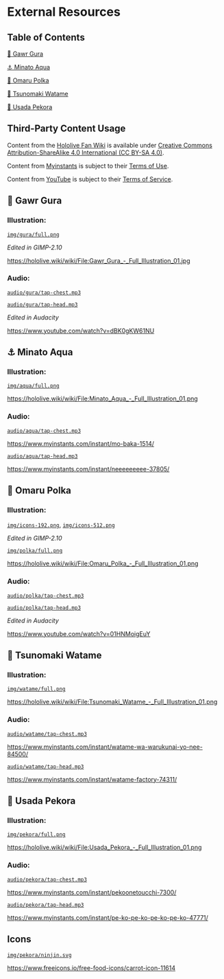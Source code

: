 # External Resources

## Table of Contents

[🔱 Gawr Gura](#🔱-gawr-gura)

[⚓ Minato Aqua](#⚓-minato-aqua)

[🎪 Omaru Polka](#🎪-omaru-polka)

[🐏 Tsunomaki Watame](#🐏-tsunomaki-watame)

[👯 Usada Pekora](#👯-usada-pekora)

## Third-Party Content Usage

Content from the [Hololive Fan Wiki](https://hololive.wiki) is available under [Creative Commons Attribution-ShareAlike 4.0 International (CC BY-SA 4.0)](https://creativecommons.org/licenses/by-sa/4.0/).

Content from [Myinstants](https://www.myinstants.com) is subject to their [Terms of Use](https://www.myinstants.com/terms_of_use.html).

Content from [YouTube](https://youtu.be) is subject to their [Terms of Service](https://www.youtube.com/static?template=terms).

## 🔱 Gawr Gura

### Illustration:

[`img/gura/full.png`](img/gura/full.png)

*Edited in GIMP-2.10*

https://hololive.wiki/wiki/File:Gawr_Gura_-_Full_Illustration_01.jpg

### Audio:

[`audio/gura/tap-chest.mp3`](audio/gura/tap-chest.mp3)

[`audio/gura/tap-head.mp3`](audio/gura/tap-head.mp3)

*Edited in Audacity*

https://www.youtube.com/watch?v=dBK0gKW61NU

## ⚓ Minato Aqua

### Illustration:

[`img/aqua/full.png`](img/aqua/full.png)

https://hololive.wiki/wiki/File:Minato_Aqua_-_Full_Illustration_01.png

### Audio:

[`audio/aqua/tap-chest.mp3`](audio/aqua/tap-chest.mp3)

https://www.myinstants.com/instant/mo-baka-1514/

[`audio/aqua/tap-head.mp3`](audio/aqua/tap-head.mp3)

https://www.myinstants.com/instant/neeeeeeeee-37805/

## 🎪 Omaru Polka

### Illustration:

[`img/icons-192.png`](img/icons-192.png),
[`img/icons-512.png`](img/icons-512.png)

*Edited in GIMP-2.10*

[`img/polka/full.png`](img/polka/full.png)

https://hololive.wiki/wiki/File:Omaru_Polka_-_Full_Illustration_01.png

### Audio: 

[`audio/polka/tap-chest.mp3`](audio/polka/tap-chest.mp3)

[`audio/polka/tap-head.mp3`](audio/polka/tap-head.mp3)

*Edited in Audacity*

https://www.youtube.com/watch?v=01HNMoigEuY

## 🐏 Tsunomaki Watame

### Illustration:

[`img/watame/full.png`](img/watame/full.png)

https://hololive.wiki/wiki/File:Tsunomaki_Watame_-_Full_Illustration_01.png

### Audio:

[`audio/watame/tap-chest.mp3`](audio/watame/tap-chest.mp3)

https://www.myinstants.com/instant/watame-wa-warukunai-yo-nee-84500/

[`audio/watame/tap-head.mp3`](audio/watame/tap-head.mp3)

https://www.myinstants.com/instant/watame-factory-74311/

## 👯 Usada Pekora

### Illustration:

[`img/pekora/full.png`](img/pekora/full.png)

https://hololive.wiki/wiki/File:Usada_Pekora_-_Full_Illustration_01.png

### Audio:

[`audio/pekora/tap-chest.mp3`](audio/pekora/tap-chest.mp3)

https://www.myinstants.com/instant/pekoonetoucchi-7300/

[`audio/pekora/tap-head.mp3`](audio/pekora/tap-head.mp3)

https://www.myinstants.com/instant/pe-ko-pe-ko-pe-ko-pe-ko-47771/

## Icons

[`img/pekora/ninjin.svg`](img/pekora/ninjin.svg)

https://www.freeicons.io/free-food-icons/carrot-icon-11614